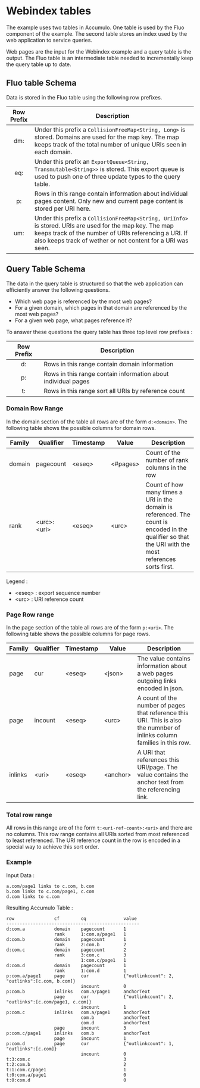 # Webindex tables

 The example uses two tables in Accumulo.  One table is used by the
Fluo component of the example.  The second table stores an index used by the
web application to service queries.

Web pages are the input for the Webindex example and a query table is the
output.  The Fluo table is an intermediate table needed to incrementally keep
the query table up to date.

## Fluo table Schema

Data is stored in the Fluo table using the following row prefixes.

 Row Prefix | Description
:----------:|------------
   dm:      | Under this prefix a `CollisionFreeMap<String, Long>` is stored.  Domains are used for the map key.  The map keeps track of the total number of unique URIs seen in each domain.
   eq:      | Under this prefix an `ExportQueue<String, Transmutable<String>>` is stored.  This export queue is used to push one of three update types to the query table.
   p:       | Rows in this range contain information about individual pages content.  Only new and current page content is stored per URI here.
   um:      | Under this prefix a `CollisionFreeMap<String, UriInfo>` is stored.  URIs are used for the map key.  The map keeps track of the number of URIs referencing a URI.  If also keeps track of wether or not content for a URI was seen.  

## Query Table Schema

The data in the query table is structured so that the web application can efficiently answer the following questions.

 * Which web page is referenced by the most web pages?
 * For a given domain, which pages in that domain are referenced by the most web pages?
 * For a given web page, what pages reference it?

To answer these questions the query table has three top level row prefixes :

 Row Prefix | Description
:----------:|------------
   d:       | Rows in this range contain domain information
   p:       | Rows in this range contain information about individual pages
   t:       | Rows in this range sort all URIs by reference count

### Domain Row Range

In the domain section of the table all rows are of the form `d:<domain>`.  The
following table shows the possible columns for domain rows.

| Family  | Qualifier      | Timestamp | Value         | Description 
|---------|----------------|-----------|---------------|-------------
| domain  | pagecount      | \<eseq\>  | \<#pages\> | Count of the number of rank columns in the row
| rank    | \<urc>:\<uri\> | \<eseq\>  | \<urc\>       | Count of how many times a URI in the domain is referenced.  The count is encoded in the qualifier so that the URI with the most references sorts first.

Legend :

 * \<eseq\> : export sequence number
 * \<urc\> : URI reference count

### Page Row range

In the page section of the table all rows are of the form `p:<uri>`.  The
following table shows the possible columns for page rows.

| Family  | Qualifier         | Timestamp | Value     | Description
|---------|-------------------|-----------|-----------|------------
| page    | cur               | \<eseq\>  | \<json\>  | The value contains information about a web pages outgoing links encoded in json. 
| page    | incount           | \<eseq\>  | \<urc\>   | A count of the number of pages that reference this URI.  This is also the numnber of inlinks column families in this row.
| inlinks | \<uri\>           | \<eseq\>  | \<anchor\> | A URI that references this URI/page.  The value contains the anchor text from the referencing link.

### Total row range

All rows in this range are of the form `t:<uri-ref-count>:<uri>` and there are
no columns.  This row range contains all URIs sorted from most referenced to
least referenced.  The URI reference count in the row is encoded in a special
way to achieve this sort order.

### Example

Input Data :

    a.com/page1 links to c.com, b.com
    b.com links to c.com/page1, c.com
    d.com links to c.com

Resulting Accumulo Table :

    row               cf        cq              value
    --------------------------------------------------
    d:com.a           domain    pagecount       1
                      rank      1:com.a/page1   1
    d:com.b           domain    pagecount       1
                      rank      2:com.b         2
    d:com.c           domain    pagecount       2
                      rank      3:com.c         3
                                1:com.c/page1   1
    d:com.d           domain    pagecount       1
                      rank      1:com.d         1
    p:com.a/page1     page      cur             {"outlinkcount": 2, "outlinks":[c.com, b.com]}
                                incount         0
    p:com.b           inlinks   com.a/page1     anchorText
                      page      cur             {"outlinkcount": 2, "outlinks":[c.com/page1, c.com]}
                                incount         1
    p:com.c           inlinks   com.a/page1     anchorText
                                com.b           anchorText
                                com.d           anchorText
                      page      incount         3
    p:com.c/page1     inlinks   com.b           anchorText
                      page      incount         1
    p:com.d           page      cur             {"outlinkcount": 1, "outlinks":[c.com]}
                                incount         0
    t:3:com.c                                   3
    t:2:com.b                                   2
    t:1:com.c/page1                             1
    t:0:com.a/page1                             0
    t:0:com.d                                   0
